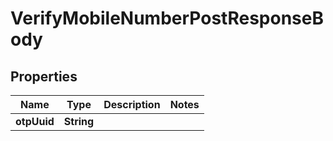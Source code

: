 

# VerifyMobileNumberPostResponseBody

## Properties

Name | Type | Description | Notes
------------ | ------------- | ------------- | -------------
**otpUuid** | **String** |  | 




